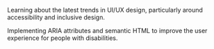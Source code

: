 Learning about the latest trends in UI/UX design, particularly around accessibility and inclusive design.

Implementing ARIA attributes and semantic HTML to improve the user experience for people with disabilities.
